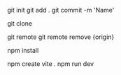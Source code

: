 git init
git add .
git commit -m 'Name'

git clone

git remote
git remote remove {origin}

npm install







npm create vite .
npm run dev
